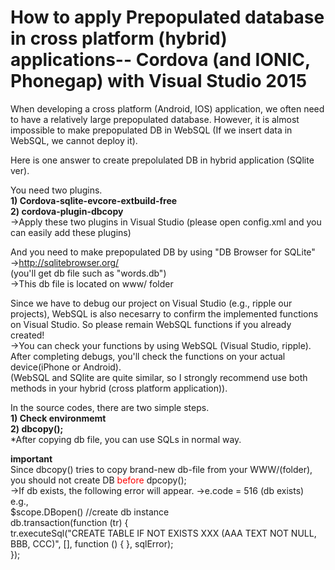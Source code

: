 # How to apply Prepopulated database in cross platform (hybrid) applications-- Cordova (and IONIC, Phonegap) with Visual Studio 2015
When developing a cross platform (Android, IOS) application, we often need to have a relatively large prepopulated database. However, it  is almost impossible to make prepopulated DB in WebSQL (If we insert data in WebSQL, we cannot deploy it).
<p>
Here is one answer to create prepolulated DB in hybrid application (SQlite ver).
</p>
<p>
You need two plugins.<br><b>
1) Cordova-sqlite-evcore-extbuild-free<br>
2) cordova-plugin-dbcopy<br></b>
->Apply these two plugins in Visual Studio (please open config.xml and you can easily add these plugins)<br>

And you need to make prepopulated DB by using "DB Browser for SQLite"<br>
->http://sqlitebrowser.org/<br>
(you'll get db file such as "words.db")<br>
->This db file is located on www/ folder<br>

Since we have to debug our project on Visual Studio (e.g., ripple our projects), WebSQL is also necesarry to confirm the implemented functions on Visual Studio. So please remain WebSQL functions if you already created!<br>
->You can check your functions by using WebSQL (Visual Studio, ripple). After completing debugs, you'll check the functions on your actual device(iPhone or Android).  <br>
(WebSQL and SQlite are quite similar, so I strongly recommend use both methods in your hybrid (cross platform application)).<br>

In the source codes, there are two simple steps.<br>
<b>1) Check environmemt<br>
 2) dbcopy();</b><br>
*After copying db file, you can use SQLs in normal way. <br>

<b>important</b><br>
Since dbcopy() tries to copy brand-new db-file from your WWW/(folder), you should not create DB <font color="red">before</font> dpcopy(); <br>
->If db exists, the following error will appear.
->e.code = 516 (db exists) <br>
e.g., <br>
    $scope.DBopen()  //create db instance<br> 
    db.transaction(function (tr) { <br>
       tr.executeSql("CREATE TABLE IF NOT EXISTS XXX (AAA TEXT NOT NULL, BBB, CCC)", [], function () {  }, sqlError); <br>
       }); <br>
       


